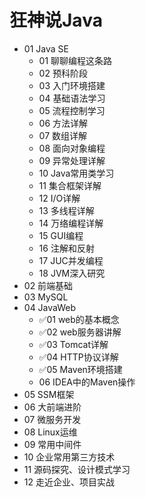 # 狂神说Java
- 01 Java SE
    - 01 聊聊编程这条路
    - 02 预科阶段
    - 03 入门环境搭建
    - 04 基础语法学习
    - 05 流程控制学习
    - 06 方法详解
    - 07 数组详解
    - 08 面向对象编程
    - 09 异常处理详解
    - 10 Java常用类学习
    - 11 集合框架详解
    - 12 I/O详解
    - 13 多线程详解
    - 14 万络编程详解
    - 15 GUI编程
    - 16 注解和反射
    - 17 JUC并发编程
    - 18 JVM深入研究
- 02 前端基础
- 03 MySQL
- 04 JavaWeb
    - ✅01 web的基本概念
    - ✅02 web服务器讲解
    - ✅03 Tomcat详解
    - ✅04 HTTP协议详解
    - ✅05 Maven环境搭建
    - 06 IDEA中的Maven操作
- 05 SSM框架
- 06 大前端进阶
- 07 微服务开发
- 08 Linux运维
- 09 常用中间件
- 10 企业常用第三方技术
- 11 源码探究、设计模式学习
- 12 走近企业、项目实战